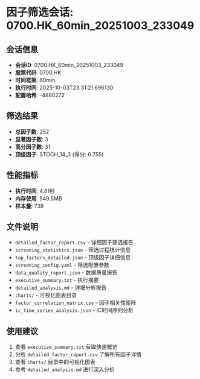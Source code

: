 # 因子筛选会话: 0700.HK_60min_20251003_233049

## 会话信息
- **会话ID**: 0700.HK_60min_20251003_233049
- **股票代码**: 0700.HK
- **时间框架**: 60min
- **执行时间**: 2025-10-03T23:31:21.696130
- **配置哈希**: -4880272

## 筛选结果
- **总因子数**: 252
- **显著因子数**: 3
- **高分因子数**: 31
- **顶级因子**: STOCH_14_3 (得分: 0.755)

## 性能指标
- **执行时间**: 4.81秒
- **内存使用**: 549.5MB
- **样本量**: 738

## 文件说明
- `detailed_factor_report.csv` - 详细因子筛选报告
- `screening_statistics.json` - 筛选过程统计信息
- `top_factors_detailed.json` - 顶级因子详细信息
- `screening_config.yaml` - 筛选配置参数
- `data_quality_report.json` - 数据质量报告
- `executive_summary.txt` - 执行摘要
- `detailed_analysis.md` - 详细分析报告
- `charts/` - 可视化图表目录
- `factor_correlation_matrix.csv` - 因子相关性矩阵
- `ic_time_series_analysis.json` - IC时间序列分析

## 使用建议
1. 查看 `executive_summary.txt` 获取快速概览
2. 分析 `detailed_factor_report.csv` 了解所有因子详情
3. 查看 `charts/` 目录中的可视化图表
4. 参考 `detailed_analysis.md` 进行深入分析
